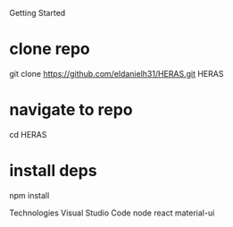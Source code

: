 Getting Started
# clone repo
git clone https://github.com/eldanielh31/HERAS.git HERAS

# navigate to repo
cd HERAS

# install deps
npm install

Technologies
Visual Studio Code
node
react
material-ui
